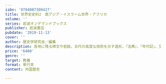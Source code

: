 ```yaml
---
isbn: '9784007309427'
title: 世界史史料2　南アジア・イスラーム世界・アフリカ
volume: ''
series: 岩波オンデマンドブックス
publisher: 岩波書店
pubdate: '2019-11-13'
cover: ''
author: 歴史学研究会／編集
description: 各地に残る碑文や岩絵，古代の高度な技術を示す造形，『法典』，『年代記』，交易に関する記録などを収録．
price: '6400'
genre: ''
target: 教養
format: 単行本
content: 外国歴史

---
```

